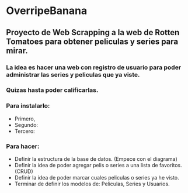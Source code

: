 # OverripeBanana

## Proyecto de Web Scrapping a la web de Rotten Tomatoes para obtener peliculas y series para mirar.

### La idea es hacer una web con registro de usuario para poder administrar las series y peliculas que ya viste.
### Quizas hasta poder calificarlas.


### Para instalarlo:
* Primero,
* Segundo:
* Tercero:


### Para hacer:
* Definir la estructura de la base de datos. (Empece con el diagrama)
* Definir la idea de poder agregar pelis o series a una lista de favoritos. (CRUD)
* Definir la idea de poder marcar cuales peliculas o series ya he visto.
* Terminar de definir los modelos de: Peliculas, Series y Usuarios.
